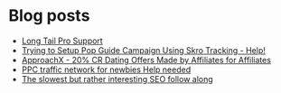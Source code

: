 # Blog posts
<!-- BLOG-POST-LIST:START -->
- [Long Tail Pro Support](https://afflift.com/f/threads/long-tail-pro-support.9859/)
- [Trying to Setup Pop Guide Campaign Using Skro Tracking - Help!](https://afflift.com/f/threads/trying-to-setup-pop-guide-campaign-using-skro-tracking-help.9850/)
- [ApproachX - 20% CR Dating Offers Made by Affiliates for Affiliates](https://afflift.com/f/threads/approachx-20-cr-dating-offers-made-by-affiliates-for-affiliates.9381/)
- [PPC traffic network for newbies  Help needed](https://afflift.com/f/threads/ppc-traffic-network-for-newbies-help-needed.9855/)
- [The slowest but rather interesting SEO follow along](https://afflift.com/f/threads/the-slowest-but-rather-interesting-seo-follow-along.4759/)
<!-- BLOG-POST-LIST:END -->
